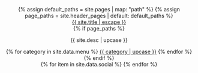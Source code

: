 <section class = 'header'>
  <header class="flex out">
      {% assign default_paths = site.pages | map: "path" %}
      {% assign page_paths = site.header_pages | default: default_paths %}
      <div class = 'child quad'>
      <a class="flex" href="{{ "/" | relative_url }}">{{ site.title | escape }}</a>
      </div>
      {% if page_paths %}
        <nav class=" duo child">
          <p class="Flex">
          {{ site.desc | upcase }}
          </p>
          {% for category in site.data.menu %}
            <a class="{{category}}" href="{{site.baseurl}}/category/{{  category}}">{{ category | upcase }}</a>
          {% endfor %}
        </nav>
      {% endif %}
      <div class = 'small'>
      {% for item in site.data.social %}
         <a href = '{{ item.url }}' class = 'flex {{ item.icon}} social' target = '_blank'><i class = 'fa fa-{{ item.icon }}' aria-hidden = 'true'></i></a>
      {% endfor %}
      </div>
  </header>
</section>
